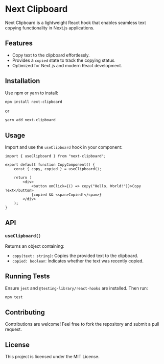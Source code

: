 # Next Clipboard

Next Clipboard is a lightweight React hook that enables seamless text copying functionality in Next.js applications.

## Features

-   Copy text to the clipboard effortlessly.
-   Provides a `copied` state to track the copying status.
-   Optimized for Next.js and modern React development.

## Installation

Use npm or yarn to install:

```sh
npm install next-clipboard
```

or

```sh
yarn add next-clipboard
```

## Usage

Import and use the `useClipboard` hook in your component:

```tsx
import { useClipboard } from "next-clipboard";

export default function CopyComponent() {
    const { copy, copied } = useClipboard();

    return (
        <div>
            <button onClick={() => copy("Hello, World!")}>Copy Text</button>
            {copied && <span>Copied!</span>}
        </div>
    );
}
```

## API

### `useClipboard()`

Returns an object containing:

-   `copy(text: string)`: Copies the provided text to the clipboard.
-   `copied: boolean`: Indicates whether the text was recently copied.

## Running Tests

Ensure `jest` and `@testing-library/react-hooks` are installed. Then run:

```sh
npm test
```

## Contributing

Contributions are welcome! Feel free to fork the repository and submit a pull request.

## License

This project is licensed under the MIT License.
